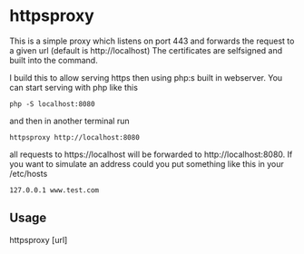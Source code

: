 # httpsproxy

This is a simple proxy which listens on port 443 and forwards the request to
a given url (default is http://localhost) The certificates are selfsigned and
built into the command. 

I build this to allow serving https then using php:s built in webserver.
You can start serving with php like this

```
php -S localhost:8080
```

and then in another terminal run

```
httpsproxy http://localhost:8080
```

all requests to https://localhost will be forwarded to http://localhost:8080. If you want to simulate an address could you put something like this in your /etc/hosts
```
127.0.0.1 www.test.com
```


## Usage

httpsproxy [url]

## 
